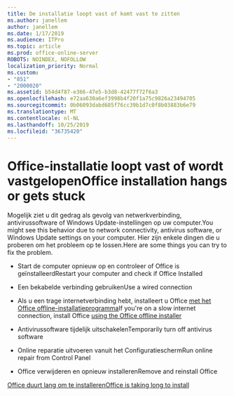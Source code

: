 ```yaml
---
title: De installatie loopt vast of komt vast te zitten
ms.author: janellem
author: janellem
ms.date: 1/17/2019
ms.audience: ITPro
ms.topic: article
ms.prod: office-online-server
ROBOTS: NOINDEX, NOFOLLOW
localization_priority: Normal
ms.custom:
- "851"
- "2000020"
ms.assetid: b54d4f87-e366-47e5-b3d8-42477f72f6a3
ms.openlocfilehash: e72aa630a6ef3998b4f20f1a75c9826a23494705
ms.sourcegitcommit: 0b06093dabd685f76cc39b1d7c0f8b03883b6e79
ms.translationtype: MT
ms.contentlocale: nl-NL
ms.lasthandoff: 10/25/2019
ms.locfileid: "36735420"
---
```

# <a name="office-installation-hangs-or-gets-stuck"></a><span data-ttu-id="0babc-102">Office-installatie loopt vast of wordt vastgelopen</span><span class="sxs-lookup"><span data-stu-id="0babc-102">Office installation hangs or gets stuck</span></span>

<span data-ttu-id="0babc-103">Mogelijk ziet u dit gedrag als gevolg van netwerkverbinding, antivirussoftware of Windows Update-instellingen op uw computer.</span><span class="sxs-lookup"><span data-stu-id="0babc-103">You might see this behavior due to network connectivity, antivirus software, or Windows Update settings on your computer.</span></span> <span data-ttu-id="0babc-104">Hier zijn enkele dingen die u proberen om het probleem op te lossen.</span><span class="sxs-lookup"><span data-stu-id="0babc-104">Here are some things you can try to fix the problem.</span></span>
  
- <span data-ttu-id="0babc-105">Start de computer opnieuw op en controleer of Office is geïnstalleerd</span><span class="sxs-lookup"><span data-stu-id="0babc-105">Restart your computer and check if Office Installed</span></span>

- <span data-ttu-id="0babc-106">Een bekabelde verbinding gebruiken</span><span class="sxs-lookup"><span data-stu-id="0babc-106">Use a wired connection</span></span>

- <span data-ttu-id="0babc-107">Als u een trage internetverbinding hebt, installeert u Office [met het Office offline-installatieprogramma](https://support.office.com/article/f0a85fe7-118f-41cb-a791-d59cef96ad1c?wt.mc_id=Alchemy_ClientDIA)</span><span class="sxs-lookup"><span data-stu-id="0babc-107">If you're on a slow internet connection, install Office [using the Office offline installer](https://support.office.com/article/f0a85fe7-118f-41cb-a791-d59cef96ad1c?wt.mc_id=Alchemy_ClientDIA)</span></span>

- <span data-ttu-id="0babc-108">Antivirussoftware tijdelijk uitschakelen</span><span class="sxs-lookup"><span data-stu-id="0babc-108">Temporarily turn off antivirus software</span></span>

- <span data-ttu-id="0babc-109">Online reparatie uitvoeren vanuit het Configuratiescherm</span><span class="sxs-lookup"><span data-stu-id="0babc-109">Run online repair from Control Panel</span></span>

- <span data-ttu-id="0babc-110">Office verwijderen en opnieuw installeren</span><span class="sxs-lookup"><span data-stu-id="0babc-110">Remove and reinstall Office</span></span>

[<span data-ttu-id="0babc-111">Office duurt lang om te installeren</span><span class="sxs-lookup"><span data-stu-id="0babc-111">Office is taking long to install</span></span>](https://support.office.com/article/0f09f357-3fef-42a6-b8aa-cef4c6c44bdf?wt.mc_id=Alchemy_ClientDIA)
  